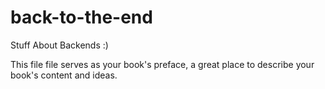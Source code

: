 # back-to-the-end
Stuff About Backends :)

This file file serves as your book's preface, a great place to describe your book's content and ideas.
